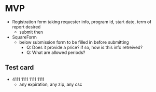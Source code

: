# MVP

* Registration form taking requester info, program id, start date, term of report desired
  * submit then
* SquareForm
  * below submission form to be filled in before submitting
    * Q: Does it provide a price? if so, how is this info retreived?
    * Q: What are allowed periods?


## Test card

* 4111 1111 1111 1111
  * any expiration, any zip, any csc